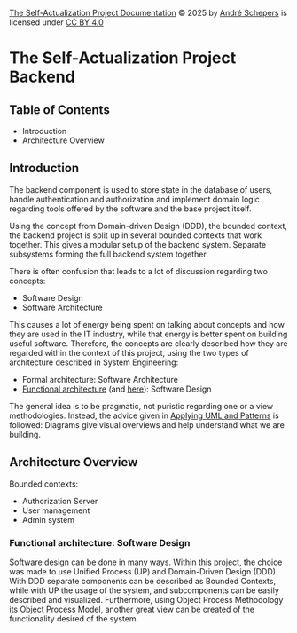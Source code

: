 <a href="https://github.com/andres81/The-Self-Actualization-Project">The
Self-Actualization Project Documentation</a> © 2025
by <a href="https://www.andreschepers.nl">André Schepers</a> is licensed
under <a href="https://creativecommons.org/licenses/by/4.0/">CC BY
4.0</a><img src="https://mirrors.creativecommons.org/presskit/icons/cc.svg" alt="" style="max-width: 1em;max-height:1em;margin-left: .2em;"><img src="https://mirrors.creativecommons.org/presskit/icons/by.svg" alt="" style="max-width: 1em;max-height:1em;margin-left: .2em;">

# The Self-Actualization Project Backend

## Table of Contents

* Introduction
* Architecture Overview

## Introduction

The backend component is used to store state in the database of users, handle
authentication and authorization and implement domain logic regarding tools
offered by the software and the base project itself.

Using the concept from Domain-driven Design (DDD), the bounded context, the
backend project is split up in several bounded contexts that work together. This
gives a modular setup of the backend system. Separate subsystems forming the
full backend system together.

There is often confusion that leads to a lot of discussion regarding two
concepts:

* Software Design
* Software Architecture

This causes a lot of energy being spent on talking about concepts and how they
are used in the IT industry, while that energy is better spent on building
useful software. Therefore, the concepts are clearly described how they are
regarded within the context of this project, using the two types of architecture
described in System Engineering:

* Formal architecture: Software Architecture
* [Functional architecture](https://mbse.solutions/functional-architecture-using-sysml/)
  (and [here](https://sebokwiki.org/wiki/Functional_Architecture)): Software
  Design

The general idea is to be pragmatic, not puristic regarding one or a view
methodologies. Instead, the advice given
in [Applying UML and Patterns](https://www.craiglarman.com/wiki/index.php?title=Book_Applying_UML_and_Patterns)
is followed: Diagrams give visual overviews and help understand what we are
building.

## Architecture Overview

Bounded contexts:

* Authorization Server
* User management
* Admin system

### Functional architecture: Software Design

Software design can be done in many ways. Within this project, the choice was
made to use Unified Process (UP) and Domain-Driven Design (DDD). With DDD
separate components can be described as Bounded Contexts, while with UP the
usage of the system, and subcomponents can be easily described and visualized.
Furthermore, using Object Process Methodology its Object Process Model, another
great view can be created of the functionality desired of the system.

